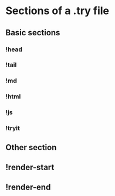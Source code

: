 # Sections of a .try file


## Basic sections

### !head

### !tail

### !md

### !html

### !js

### !tryit

## Other section

## !render-start

## !render-end

